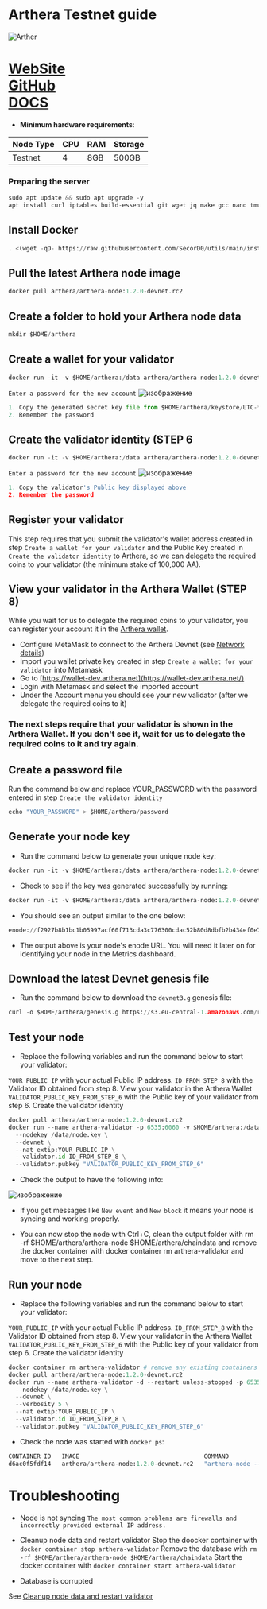 # Arthera Testnet guide


![Arther](https://github.com/obajay/nodes-Guides/assets/44331529/7dc86ed0-6e4d-42c2-93c5-61f6552ec8c2)

[WebSite](https://www.arthera.net/)\
[GitHub](https://github.com/artheranet) \
[DOCS](https://docs.arthera.net/validators/devnet/)
=

- **Minimum hardware requirements**:

| Node Type |CPU | RAM  | Storage  | 
|-----------|----|------|----------|
| Testnet   |   4|  8GB | 500GB    |


### Preparing the server
```python
sudo apt update && sudo apt upgrade -y
apt install curl iptables build-essential git wget jq make gcc nano tmux htop nvme-cli pkg-config libssl-dev libleveldb-dev tar clang bsdmainutils ncdu unzip libleveldb-dev -y
```

## Install Docker
```python
. <(wget -qO- https://raw.githubusercontent.com/SecorD0/utils/main/installers/docker.sh)
```
## Pull the latest Arthera node image
```python
docker pull arthera/arthera-node:1.2.0-devnet.rc2
```
## Create a folder to hold your Arthera node data
```python
mkdir $HOME/arthera
```
## Create a wallet for your validator
```python
docker run -it -v $HOME/arthera:/data arthera/arthera-node:1.2.0-devnet.rc2 account new
```
`Enter a password for the new account`
![изображение](https://github.com/obajay/nodes-Guides/assets/44331529/4267626d-99ae-4c57-823d-6109bdab0c08)
```python
1. Copy the generated secret key file from $HOME/arthera/keystore/UTC-**** to your workstation. You will need it later on.
2. Remember the password
```
## Create the validator identity (STEP 6
```python
docker run -it -v $HOME/arthera:/data arthera/arthera-node:1.2.0-devnet.rc2  validator new
```
`Enter a password for the new account`
![изображение](https://github.com/obajay/nodes-Guides/assets/44331529/544c1264-9de1-49e0-82dd-ac6d27b6413e)


```python
1. Copy the validator's Public key displayed above
2. Remember the password
```
## Register your validator
This step requires that you submit the validator's wallet address created in step `Create a wallet for your validator` and the Public Key created in `Create the validator identity` to Arthera, so we can delegate the required coins to your validator (the minimum stake of 100,000 AA).


## View your validator in the Arthera Wallet  (STEP 8)
While you wait for us to delegate the required coins to your validator, you can register your account it in the [Arthera wallet](https://wallet-test.arthera.net/).

- Configure MetaMask to connect to the Arthera Devnet (see [Network details](https://docs.arthera.net/validators/devnet/#network-details))
- Import you wallet private key created in step `Create a wallet for your validator` into Metamask
- Go to [https://wallet-dev.arthera.net](https://wallet-dev.arthera.net/)
- Login with Metamask and select the imported account
- Under the Account menu you should see your new validator (after we delegate the required coins to it)
### The next steps require that your validator is shown in the Arthera Wallet. If you don't see it, wait for us to delegate the required coins to it and try again.

## Create a password file
Run the command below and replace YOUR_PASSWORD with the password entered in step `Create the validator identity`
```python
echo "YOUR_PASSWORD" > $HOME/arthera/password
```
## Generate your node key

- Run the command below to generate your unique node key:
```python
docker run -it -v $HOME/arthera:/data arthera/arthera-node:1.2.0-devnet.rc2 p2p genkey /data/node.key
```
- Check to see if the key was generated successfully by running:
```python
docker run -it -v $HOME/arthera:/data arthera/arthera-node:1.2.0-devnet.rc2 p2p enodeurl /data/node.key
```
- You should see an output similar to the one below:
```python
enode://f2927b8b1bc1b05997acf60f713cda3c776300cdac52b80d8dbfb2b434ef0e7283f8d3ca891d832bab3927b03c52593e575d48d9916804af5bf66a75b5b1288a@127.0.0.1:6534
```
- The output above is your node's enode URL. You will need it later on for identifying your node in the Metrics dashboard.

## Download the latest Devnet genesis file
- Run the command below to download the `devnet3.g` genesis file:
```python
curl -o $HOME/arthera/genesis.g https://s3.eu-central-1.amazonaws.com/release.arthera.net/devnet.g
```
## Test your node
- Replace the following variables and run the command below to start your validator:

`YOUR_PUBLIC_IP` with your actual Public IP address.
`ID_FROM_STEP_8` with the Validator ID obtained from step 8. View your validator in the Arthera Wallet
`VALIDATOR_PUBLIC_KEY_FROM_STEP_6` with the Public key of your validator from step 6. Create the validator identity
```python
docker pull arthera/arthera-node:1.2.0-devnet.rc2
docker run --name arthera-validator -p 6535:6060 -v $HOME/arthera:/data arthera/arthera-node:1.2.0-devnet.rc2 \
  --nodekey /data/node.key \
  --devnet \
  --nat extip:YOUR_PUBLIC_IP \
  --validator.id ID_FROM_STEP_8 \
  --validator.pubkey "VALIDATOR_PUBLIC_KEY_FROM_STEP_6"
```

- Check the output to have the following info:

![изображение](https://github.com/obajay/nodes-Guides/assets/44331529/28a6c67b-0764-4e68-937b-041f819407c2)


- If you get messages like `New event` and `New block` it means your node is syncing and working properly.

- You can now stop the node with Ctrl+C, clean the output folder with rm -rf $HOME/arthera/arthera-node $HOME/arthera/chaindata and remove the docker container with docker container rm arthera-validator and move to the next step.

## Run your node
- Replace the following variables and run the command below to start your validator:

`YOUR_PUBLIC_IP` with your actual Public IP address.
`ID_FROM_STEP_8` with the Validator ID obtained from step 8. View your validator in the Arthera Wallet
`VALIDATOR_PUBLIC_KEY_FROM_STEP_6` with the Public key of your validator from step 6. Create the validator identity
```python
docker container rm arthera-validator # remove any existing containers just to be sure
docker pull arthera/arthera-node:1.2.0-devnet.rc2
docker run --name arthera-validator -d --restart unless-stopped -p 6535:6060 -v $HOME/arthera:/data arthera/arthera-node:1.2.0-devnet.rc2 \
  --nodekey /data/node.key \
  --devnet \
  --verbosity 5 \
  --nat extip:YOUR_PUBLIC_IP \
  --validator.id ID_FROM_STEP_8 \
  --validator.pubkey "VALIDATOR_PUBLIC_KEY_FROM_STEP_6"
```

- Check the node was started with `docker ps`:
```python
CONTAINER ID   IMAGE                                   COMMAND                  CREATED         STATUS        PORTS                                                                                                              NAMES
d6ac0f5fdf14   arthera/arthera-node:1.2.0-devnet.rc2   "arthera-node --data…"   2 seconds ago   Up 1 second   0.0.0.0:18545-18546->18545-18546/tcp, :::18545-18546->18545-18546/tcp, 0.0.0.0:6535->6060/tcp, :::6535->6060/tcp   heuristic_northcutt
```

# Troubleshooting
- Node is not syncing
`The most common problems are firewalls and incorrectly provided external IP address.`

- Cleanup node data and restart validator
Stop the doocker container with `docker container stop arthera-validator`
Remove the database with `rm -rf $HOME/arthera/arthera-node $HOME/arthera/chaindata`
Start the docker container with `docker container start arthera-validator`

- Database is corrupted
  
See [Cleanup node data and restart validator](https://docs.arthera.net/validators/devnet/#2-cleanup-node-data-and-restart-validator)
